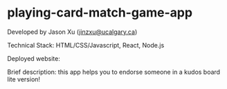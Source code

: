 # playing-card-match-game-app
Developed by Jason Xu (jinzxu@ucalgary.ca)

Technical Stack: HTML/CSS/Javascript, React, Node.js

Deployed website: 

Brief description: this app helps you to endorse someone in a kudos board lite version!
